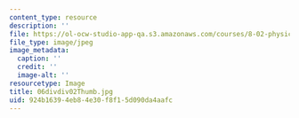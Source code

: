 ```yaml
---
content_type: resource
description: ''
file: https://ol-ocw-studio-app-qa.s3.amazonaws.com/courses/8-02-physics-ii-electricity-and-magnetism-spring-2007/924b16394eb84e30f8f15d090da4aafc_06divdiv02Thumb.jpg
file_type: image/jpeg
image_metadata:
  caption: ''
  credit: ''
  image-alt: ''
resourcetype: Image
title: 06divdiv02Thumb.jpg
uid: 924b1639-4eb8-4e30-f8f1-5d090da4aafc
---
```

